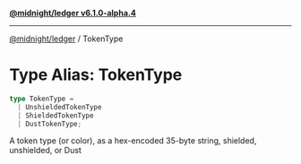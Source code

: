 [**@midnight/ledger v6.1.0-alpha.4**](../README.md)

***

[@midnight/ledger](../globals.md) / TokenType

# Type Alias: TokenType

```ts
type TokenType = 
  | UnshieldedTokenType
  | ShieldedTokenType
  | DustTokenType;
```

A token type (or color), as a hex-encoded 35-byte string, shielded, unshielded, or Dust

